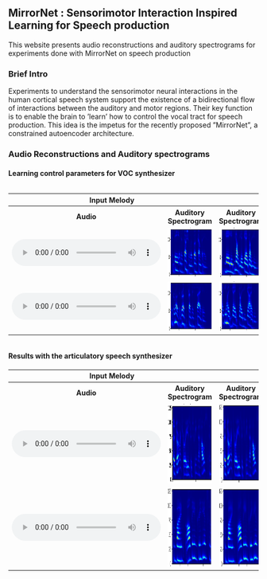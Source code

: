## MirrorNet : Sensorimotor Interaction Inspired Learning for Speech production

This website presents audio reconstructions and auditory spectrograms for experiments done with MirrorNet on speech production

### Brief Intro

Experiments to understand the sensorimotor neural interactions in the human cortical speech system support the existence of a bidirectional flow of interactions between the auditory and motor regions. Their key function is to enable the brain to ’learn’ how to control the vocal tract for speech production. This idea is the impetus for the recently proposed ”MirrorNet”, a constrained autoencoder architecture. 

### Audio Reconstructions and Auditory spectrograms

#### Learning control parameters for VOC synthesizer

<div style="overflow-x: auto;" class="figure">
    <table class="audioTable">
        <tr>
<!--             <th rowspan="2">Audio</th> -->
            <th colspan="2">Input Melody</th>
            <th colspan="2">VOC reconstructed Melody</th>
<!--             <th rowspan="2">Audio</th> -->
        </tr>
        <tr>
            <th width="200px">Audio</th>
<!--             <th>Parameters</th> -->
            <th width="500px">Auditory Spectrogram</th>
            <th width="500px">Auditory Spectrogram</th>
<!--             <th>Parameters</th> -->
            <th width="200px">Audio</th>
        </tr>
        <tr>
            <td><audio controls="controls"><source src="VOC_audio/wave_orig_1.mp3"></audio></td>
<!--             <td>PARAMS IMG</td> -->
            <td><img width="300px" height="100px" src="spectrograms/orig_speech_1.png"></td>
            <td><img width="300px" height="100px" src="spectrograms/voc_syn_1.png"></td>
<!--             <td>PARAMS IMG</td> -->
            <td><audio controls="controls"><source src="VOC_audio/VOC_1.mp3"></audio></td>
        </tr>
        <tr>
            <td><audio controls="controls"><source src="VOC_audio/wave_orig_9.mp3"></audio></td>
<!--             <td>PARAMS IMG</td> -->
            <td><img width="300px" height="100px" src="spectrograms/orig_spec_9.png"></td>
            <td><img width="300px" height="100px" src="spectrograms/voc_syn_9.png"></td>
<!--             <td>PARAMS IMG</td> -->
            <td><audio controls="controls"><source src="VOC_audio/VOC_9.mp3"></audio></td>
        </tr>
    </table>
</div>

#### Results with the articulatory speech synthesizer

<div class="figure">
    <table class="audioTable">
        <tr>
<!--             <th rowspan="2">Audio</th> -->
            <th colspan="2">Input Melody</th>
            <th colspan="2">Synthesized Melody</th>
<!--             <th rowspan="2">Audio</th> -->
        </tr>
        <tr>
            <th width="200px">Audio</th>
<!--             <th>Parameters</th> -->
            <th width="500px">Auditory Spectrogram</th>
            <th width="500px">Auditory Spectrogram</th>
<!--             <th>Parameters</th> -->
            <th width="200px">Audio</th>
        </tr>
        <tr>
            <td><audio controls="controls"><source src="TV_syn_audio/RealSpectrogram0.mp3"></audio></td>
<!--             <td>PARAMS IMG</td> -->
            <td><img width="300px" height="160px" src="spectrograms/orig_spec0.png"></td>
            <td><img width="300px" height="160px" src="spectrograms/syn_0.png"></td>
<!--             <td>PARAMS IMG</td> -->
            <td><audio controls="controls"><source src="TV_syn_audio/decoderSpectrogram0.mp3"></audio></td>
        </tr>
        <tr>
            <td><audio controls="controls"><source src="TV_syn_audio/RealSpectrogram7.mp3"></audio></td>
<!--             <td>PARAMS IMG</td> -->
            <td><img width="300px" height="160px" src="spectrograms/orig_spec_7.png"></td>
            <td><img width="300px" height="160px" src="spectrograms/syn_7.png"></td>
<!--             <td>PARAMS IMG</td> -->
            <td><audio controls="controls"><source src="TV_syn_audio/decoderSpectrogram7.mp3"></audio></td>
        </tr>
    </table>
</div>

